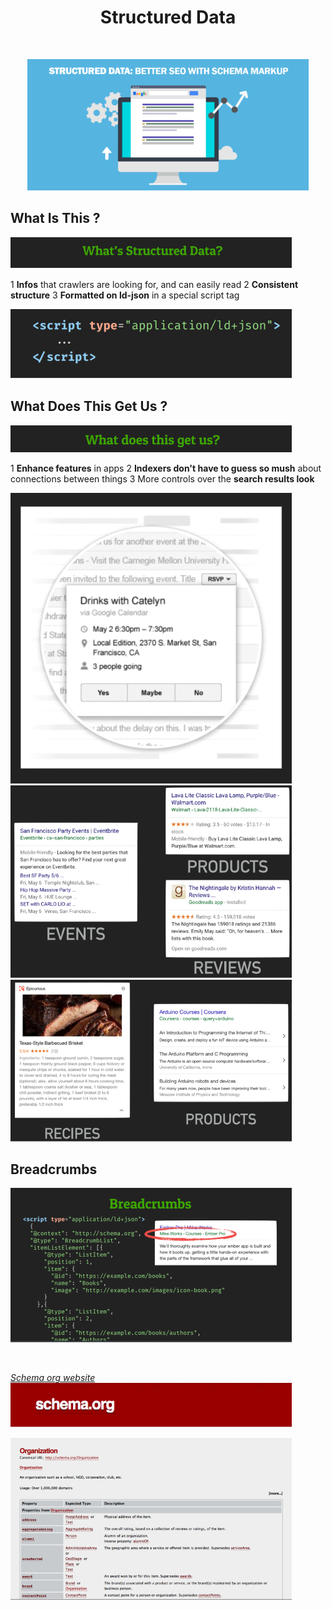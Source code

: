 <div align="center">
  <h1>Structured Data</h1><br/>

  <img src="../assets/img/structured-data-main-image.jpg
  " alt="hero structured data SEO presentation"/>

  <p>
  </p>
</div>

## What Is This ?

![structured data what is this title](../assets/img/structured-data-title-what.jpg)

1 **Infos** that crawlers are looking for, and can easily read
2 **Consistent structure**
3 **Formatted on ld-json** in a special script tag

![ld-json format script pic example](../assets/img/script-ld-json-img.jpg)

## What Does This Get Us ?

![structured data what does this get us title](../assets/img/structured-data-title-get.jpg)

1 **Enhance features** in apps
2 **Indexers don't have to guess so mush** about connections between things
3 More controls over the **search results look**

![search results look example](../assets/img/structured-data-visual.jpg)
![search results look example2](../assets/img/structured-data-example-visual.jpg)
![search results look example3](../assets/img/structured-data-example-visual2.jpg)

## Breadcrumbs
![breadcrumbs visual and presentation](../assets/img/structured-data-breadcrumbs.jpg)

 <br/>

[*Schema org website*](https://schema.org/)
![schema intro pic](../assets/img/schema-org-title.jpg)


![schema intro pic](../assets/img/schema-org-organization.jpg)
